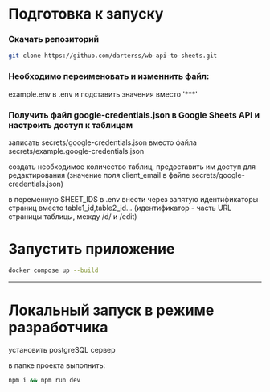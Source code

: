 # Подготовка к запуску

### Скачать репозиторий 
```bash
git clone https://github.com/darterss/wb-api-to-sheets.git
```

### Необходимо переименовать и изменнить файл:

example.env в .env и подставить значения вместо '***'

### Получить файл google-credentials.json в Google Sheets API и настроить доступ к таблицам

записать secrets/google-credentials.json вместо файла secrets/example.google-credentials.json

создать необходимое количество таблиц, предоставить им доступ для редактирования
(значение поля client_email в файле secrets/google-credentials.json)

в переменную SHEET_IDS в .env внести через запятую идентификаторы страниц вместо table1_id,table2_id...
(идентификатор - часть URL страницы таблицы, между /d/ и /edit)

# Запустить приложение

```bash
docker compose up --build
```  

***
# Локальный запуск в режиме разработчика

установить postgreSQL сервер

в папке проекта выполнить:
```bash
npm i && npm run dev 
```